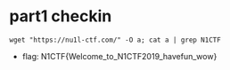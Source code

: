 # part1 checkin

```
wget "https://nu1l-ctf.com/" -O a; cat a | grep N1CTF
```

- flag: N1CTF{Welcome_to_N1CTF2019_havefun_wow}
